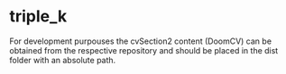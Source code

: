 # triple_k

For development purpouses the cvSection2 content (DoomCV) can be obtained from the respective repository and should be placed in the dist folder with an absolute path.